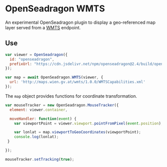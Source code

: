 # OpenSeadragon WMTS

An experimental OpenSeadragon plugin to display a geo-referenced map layer
served from a [WMTS](https://en.wikipedia.org/wiki/Web_Map_Tile_Service) endpoint.

## Use

```js
var viewer = OpenSeadragon({
  id: "openseadragon",
  prefixUrl: "https://cdn.jsdelivr.net/npm/openseadragon@2.4/build/openseadragon/images/"
});

var map = await OpenSeadragon.WMTS(viewer, {
  url: 'http://maps.wien.gv.at/wmts/1.0.0/WMTSCapabilities.xml'
});
```

The `map` object provides functions for coordinate transformation.

```js
var mouseTracker = new OpenSeadragon.MouseTracker({
  element: viewer.container,

  moveHandler: function(event) {
    var viewportPoint = viewer.viewport.pointFromPixel(event.position);

    var lonlat = map.viewportToGeoCoordinates(viewportPoint);
    console.log(lonlat);
 }

});

mouseTracker.setTracking(true);
```
